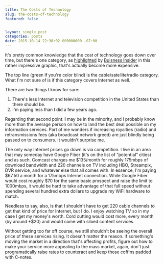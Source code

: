 ```yaml
---
title: The Costs of Technology
slug: the-costs-of-technology
featured: false


layout: single_post
categories: posts
date: 2015-10-14 22:38:02.000000000 -07:00
---
```


It's pretty common knowledge that the cost of technology goes down over time, but there's one category, as [highlighted](http://www.businessinsider.com/historical-price-trends-for-tech-products-2015-10) by [Buisness Insider](http://www.businessinsider.com/historical-price-trends-for-tech-products-2015-10) in this rather impressive graphic, that's actually become more expensive.



The top line (green if you're color blind) is the cable/satellite/radio category. What I'm not sure of is if this category covers Internet as well.

There are two things I know for sure:

1. There's less Internet and television competition in the United States than there should be.
2. I'm paying less than I did a few years ago.

Regarding that second point: I may be in the minority, and I probably know more than the average person on how to land the best deal possible on my information services. Part of me wonders if increasing royalties (radio) and retransmissions fees (aka broadcast network greed) are just blindly being passed on to consumers. It wouldn't surprise me.

The only way Internet prices go down is via competition. I live in an area that may someday have Google Fiber (it's on the list of “potential” cities) and as such, Comcast charges me $135/month for roughly 175mbps of download bandwidth and 220 channels on TV including HBO, Streampix, DVR service, and whatever else that all comes with. In essence, I'm paying $67.50 a month for a 175mbps Internet connection. While Google Fiber would cost roughly $70 for the same basic prospect and raise the limit to 1000mbps, it would be hard to take advantage of that full speed without spending several hundred extra dollars to upgrade my WiFi hardware to match.

Needless to say, also, is that I shouldn't have to get 220 cable channels to get that kind of price for Internet, but I do. I enjoy watching TV so in my case I get my money's worth. Cord cutting would cost more, every month (by around +$20) and would come with siloed content services.

Without getting too far off course, we still shouldn't be seeing the overall price of these services rising. It doesn't matter the reason. If something's moving the market in a direction that's affecting profits, figure out how to make your service more appealing to the mass market, again, don't just programatically raise rates to counteract and keep those coffins padded with C-notes.

